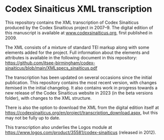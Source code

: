 # Codex Sinaiticus XML transcription

This repository contains the XML transcription of Codex Sinaiticus produced by the Codex Sinaiticus project in 2007–9. The digital edition of this manuscript is available at www.codexsinaiticus.org, first published in 2009.

The XML consists of a mixture of standard TEI markup along with some elements added for the project. Full information about the elements and attributes is available in the following document in this repository: https://github.com/itsee-birmingham/codex-sinaiticus/blob/main/XMLspecs_sinaiticus.pdf

The transcription has been updated on several occasions since the initial publication. This repository contains the most recent version, with changes itemised in the initial changelog. It also contains work in progress towards a new release of the Codex Sinaiticus website in 2023 (in the beta versions folder), with changes to the XML structure.

There is also the option to download the XML from the digital edition itself at https://codexsinaiticus.org/en/project/transcription_download.aspx, but this may not be fully up to date.

This transcription also underlies the Logos module at https://www.logos.com/product/35581/codex-sinaiticus (released in 2012).
